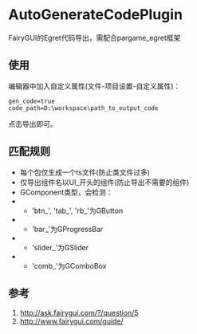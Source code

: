 # AutoGenerateCodePlugin
FairyGUI的Egret代码导出，需配合pargame_egret框架

## 使用
编辑器中加入自定义属性(文件-项目设置-自定义属性)：
```
gen_code=true
code_path=D:\workspace\path_to_output_code
```
点击导出即可。

## 匹配规则
- 每个包仅生成一个ts文件(防止类文件过多)
- 仅导出组件名以UI_开头的组件(防止导出不需要的组件)
- GComponent类型，会检测：
- - 'btn_', 'tab_', 'rb_'为GButton
- - 'bar_'为GProgressBar
- - 'slider_'为GSlider
- - 'comb_'为GComboBox

## 参考
1. http://ask.fairygui.com/?/question/5
2. http://www.fairygui.com/guide/

